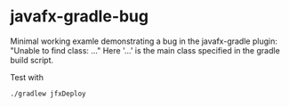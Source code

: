 javafx-gradle-bug
=================

Minimal working examle demonstrating a bug in the javafx-gradle plugin:
"Unable to find class: ..."
Here '...' is the main class specified in the gradle build script.

Test with
```
./gradlew jfxDeploy
```
